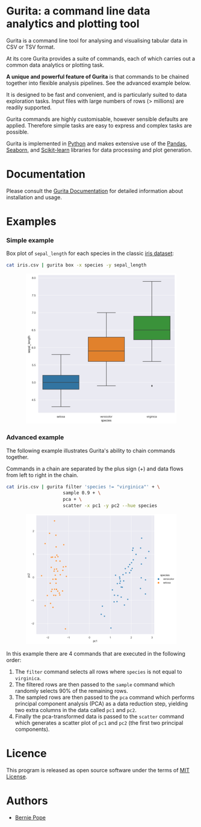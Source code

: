 # Gurita: a command line data analytics and plotting tool 

Gurita is a command line tool for analysing and visualising tabular data in CSV or TSV format.

At its core Gurita provides a suite of commands, each of which carries out a common data analytics or plotting task.

**A unique and powerful feature of Gurita** is that commands to be chained together into flexible analysis pipelines. See the advanced example below.

It is designed to be fast and convenient, and is particularly suited to data exploration tasks. Input files with large numbers of rows (> millions) are readily supported.

Gurita commands are highly customisable, however sensible defaults are applied. Therefore simple tasks are easy to express
and complex tasks are possible.

Gurita is implemented in [Python](http://www.python.org/) and makes extensive use of the [Pandas](https://pandas.pydata.org/), [Seaborn](https://seaborn.pydata.org/), and [Scikit-learn](https://scikit-learn.org/) libraries for data processing and plot generation.

# Documentation

Please consult the [Gurita Documentation](https://bjpop.github.io/gurita/index.html) for detailed information about installation and usage.

# Examples

### Simple example

Box plot of `sepal_length` for each species in the classic [iris dataset](https://github.com/mwaskom/seaborn-data/blob/master/iris.csv/):

```bash
cat iris.csv | gurita box -x species -y sepal_length
```

<p align="center">
  <img src="docs/_images/box.species.sepal_length.png" width="400" alt="example box plot of sepal_length for each species in the classic iris dataset">
</p>

### Advanced example 

The following example illustrates Gurita's ability to chain commands together. 

Commands in a chain are separated by the plus sign (+) and data flows from left to right in the chain.

```bash
cat iris.csv | gurita filter 'species != "virginica"' + \
                     sample 0.9 + \
                     pca + \
                     scatter -x pc1 -y pc2 --hue species
```

<p align="center">
  <img src="docs/_images/scatter.pc1.pc2.species.png" width="400" alt="Scatter plot comparing principal components pc1 and pc2 from a filtered iris dataset">
</p>

In this example there are 4 commands that are executed in the following order:

1. The ``filter`` command selects all rows where ``species`` is not equal to ``virginica``.
2. The filtered rows are then passed to the ``sample`` command which randomly selects 90% of the remaining rows.
3. The sampled rows are then passed to the ``pca`` command which performs principal component analysis (PCA) as a data reduction step, yielding two extra columns in the data called ``pc1`` and ``pc2``.
4. Finally the pca-transformed data is passed to the `scatter` command which generates a scatter plot of ``pc1`` and ``pc2`` (the first two principal components).

# Licence

This program is released as open source software under the terms of [MIT License](https://raw.githubusercontent.com/bjpop/gurita/master/LICENSE).

# Authors

 * [Bernie Pope](http://www.berniepope.id.au/)
